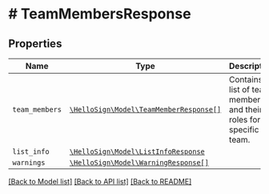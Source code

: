 # # TeamMembersResponse



## Properties

Name | Type | Description | Notes
------------ | ------------- | ------------- | -------------
| `team_members` | [```\HelloSign\Model\TeamMemberResponse[]```](TeamMemberResponse.md) |  Contains a list of team members and their roles for a specific team.  |  |
| `list_info` | [```\HelloSign\Model\ListInfoResponse```](ListInfoResponse.md) |    |  |
| `warnings` | [```\HelloSign\Model\WarningResponse[]```](WarningResponse.md) |    |  |

[[Back to Model list]](../../README.md#models) [[Back to API list]](../../README.md#endpoints) [[Back to README]](../../README.md)
